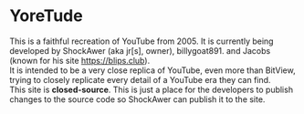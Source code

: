 # YoreTude
This is a faithful recreation of YouTube from 2005. It is currently being developed by ShockAwer (aka jr[s], owner), billygoat891. and Jacobs (known for his site https://blips.club).<br>
It is intended to be a very close replica of YouTube, even more than BitView, trying to closely replicate every detail of a YouTube era they can find.<br> 
This site is <b>closed-source</b>. This is just a place for the developers to publish changes to the source code so ShockAwer can publish it to the site. 

